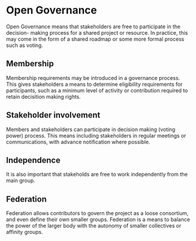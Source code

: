 # Open Governance

Open Governance means that stakeholders are free to participate in the decision- making process for a shared project or resource. In practice, this may come in the form of a shared roadmap or some more formal process such as voting.

## Membership

Membership requirements may be introduced in a governance process. This gives stakeholders a means to determine eligibility requirements for participants, such as a minimum level of activity or contribution required to retain decisition making rights.

## Stakeholder involvement

Members and stakeholders can participate in decision making \(voting power\) process. This means including stakeholders in regular meetings or communications, with advance notification where possible.

## Independence

It is also important that stakeholds are free to work independently from the main group.

## Federation

Federation allows contributors to govern the project as a loose consortium, and even define their own smaller groups. Federation is a means to balance the power of the larger body with the autonomy of smaller collectives or affinity groups.

